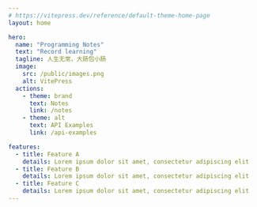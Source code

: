```yaml
---
# https://vitepress.dev/reference/default-theme-home-page
layout: home

hero:
  name: "Programming Notes"
  text: "Record learning"
  tagline: 人生无常，大肠包小肠
  image:
    src: /public/images.png
    alt: VitePress
  actions:
    - theme: brand
      text: Notes
      link: /notes
    - theme: alt
      text: API Examples
      link: /api-examples

features:
  - title: Feature A
    details: Lorem ipsum dolor sit amet, consectetur adipiscing elit
  - title: Feature B
    details: Lorem ipsum dolor sit amet, consectetur adipiscing elit
  - title: Feature C
    details: Lorem ipsum dolor sit amet, consectetur adipiscing elit
---
```

